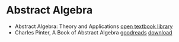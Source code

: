 # Abstract Algebra

- Abstract Algebra: Theory and Applications [open textbook library](https://open.umn.edu/opentextbooks/textbooks/abstract-algebra-theory-and-applications)
- Charles Pinter, A Book of Abstract Algebra [goodreads](https://www.goodreads.com/book/show/8295305-a-book-of-abstract-algebra)    [download](http://www2.math.umd.edu/~jcohen/402/Pinter%20Algebra.pdf)
